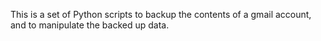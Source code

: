 This is a set of Python scripts to backup the contents of a gmail account, and to manipulate the backed up data.